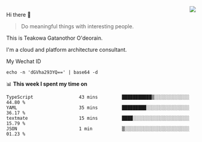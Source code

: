 <img align="right" src="https://github-readme-stats.vercel.app/api?username=Teakowa&show_icons=true&icon_color=2f80ed&text_color=718096&bg_color=ffffff&hide_title=true" />

Hi there 👋

> Do meaningful things with interesting people.

This is Teakowa Gatanothor O'deorain.

I'm a cloud and platform architecture consultant.

My Wechat ID

```
echo -n 'dGVha293YQ==' | base64 -d
```

📊 **This week I spent my time on**
<!--START_SECTION:waka-->
```text
TypeScript                 43 mins         ███████████▒░░░░░░░░░░░░░   44.80 % 
YAML                       35 mins         █████████░░░░░░░░░░░░░░░░   36.17 % 
textmate                   15 mins         ████░░░░░░░░░░░░░░░░░░░░░   15.79 % 
JSON                       1 min           ▒░░░░░░░░░░░░░░░░░░░░░░░░   01.23 % 
```
<!--END_SECTION:waka-->
